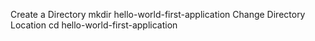 Create a Directory
  mkdir hello-world-first-application
Change Directory Location
  cd hello-world-first-application